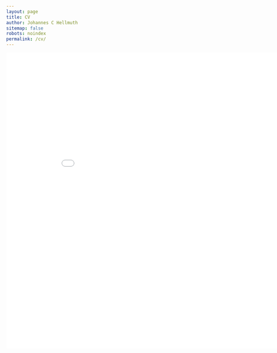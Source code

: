 ```yaml
---
layout: page
title: CV
author: Johannes C Hellmuth
sitemap: false
robots: noindex
permalink: /cv/
---
```


<embed src="/pdfs/CV_jchellmuth.pdf" type="application/pdf" width="900" height="800"/>
